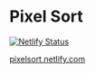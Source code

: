 # Pixel Sort

[![Netlify Status](https://api.netlify.com/api/v1/badges/5efc8b14-bbbf-46ff-80fa-78a3f20247eb/deploy-status)](https://app.netlify.com/sites/pixelsort/deploys)

[pixelsort.netlify.com](https://pixelsort.netlify.com/)
